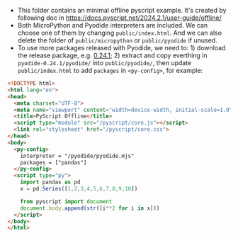 - This folder contains an minimal offline pyscript example. It's created by following doc in https://docs.pyscript.net/2024.2.1/user-guide/offline/
- Both MicroPython and Pyodide interpreters are included. We can choose one of them by changing `public/index.html`. And we can also delete the folder of `public/micropython` or `public/pyodide` if unused.
- To use more packages released with Pyodide, we need to: 1) download the release package, e.g. [0.24.1](https://github.com/pyodide/pyodide/releases/tag/0.24.1); 2) extract and copy everthing in `pyodide-0.24.1/pyodide/` into `public/pyodide/`, then update `public/index.html` to add `packages` in `<py-config>`, for example:

```html
<!DOCTYPE html>
<html lang="en">
<head>
  <meta charset="UTF-8">
  <meta name="viewport" content="width=device-width, initial-scale=1.0">
  <title>PyScript Offline</title>
  <script type="module" src="/pyscript/core.js"></script>
  <link rel="stylesheet" href="/pyscript/core.css">
</head>
<body>
  <py-config>
    interpreter = "/pyodide/pyodide.mjs"
    packages = ["pandas"]
  </py-config>
  <script type="py">
    import pandas as pd
    x = pd.Series([1,2,3,4,5,6,7,8,9,10])

    from pyscript import document
    document.body.append(str([i**2 for i in x]))
  </script>
</body>
</html>
```
